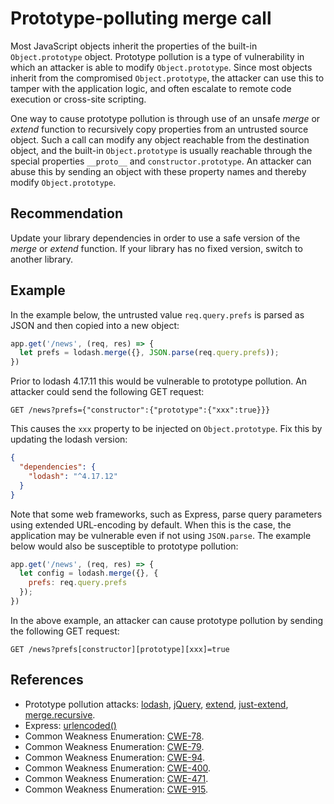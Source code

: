 # Prototype-polluting merge call
Most JavaScript objects inherit the properties of the built-in `Object.prototype` object. Prototype pollution is a type of vulnerability in which an attacker is able to modify `Object.prototype`. Since most objects inherit from the compromised `Object.prototype`, the attacker can use this to tamper with the application logic, and often escalate to remote code execution or cross-site scripting.

One way to cause prototype pollution is through use of an unsafe *merge* or *extend* function to recursively copy properties from an untrusted source object. Such a call can modify any object reachable from the destination object, and the built-in `Object.prototype` is usually reachable through the special properties `__proto__` and `constructor.prototype`. An attacker can abuse this by sending an object with these property names and thereby modify `Object.prototype`.


## Recommendation
Update your library dependencies in order to use a safe version of the *merge* or *extend* function. If your library has no fixed version, switch to another library.


## Example
In the example below, the untrusted value `req.query.prefs` is parsed as JSON and then copied into a new object:


```javascript
app.get('/news', (req, res) => {
  let prefs = lodash.merge({}, JSON.parse(req.query.prefs));
})

```
Prior to lodash 4.17.11 this would be vulnerable to prototype pollution. An attacker could send the following GET request:

```
GET /news?prefs={"constructor":{"prototype":{"xxx":true}}}
```
This causes the `xxx` property to be injected on `Object.prototype`. Fix this by updating the lodash version:


```json
{
  "dependencies": {
    "lodash": "^4.17.12"
  }
}

```
Note that some web frameworks, such as Express, parse query parameters using extended URL-encoding by default. When this is the case, the application may be vulnerable even if not using `JSON.parse`. The example below would also be susceptible to prototype pollution:


```javascript
app.get('/news', (req, res) => {
  let config = lodash.merge({}, {
    prefs: req.query.prefs
  });
})

```
In the above example, an attacker can cause prototype pollution by sending the following GET request:

```
GET /news?prefs[constructor][prototype][xxx]=true
```

## References
* Prototype pollution attacks: [lodash](https://hackerone.com/reports/380873), [jQuery](https://hackerone.com/reports/454365), [extend](https://hackerone.com/reports/381185), [just-extend](https://hackerone.com/reports/430291), [merge.recursive](https://hackerone.com/reports/381194).
* Express: [urlencoded()](https://expressjs.com/en/api.html#express.urlencoded)
* Common Weakness Enumeration: [CWE-78](https://cwe.mitre.org/data/definitions/78.html).
* Common Weakness Enumeration: [CWE-79](https://cwe.mitre.org/data/definitions/79.html).
* Common Weakness Enumeration: [CWE-94](https://cwe.mitre.org/data/definitions/94.html).
* Common Weakness Enumeration: [CWE-400](https://cwe.mitre.org/data/definitions/400.html).
* Common Weakness Enumeration: [CWE-471](https://cwe.mitre.org/data/definitions/471.html).
* Common Weakness Enumeration: [CWE-915](https://cwe.mitre.org/data/definitions/915.html).
